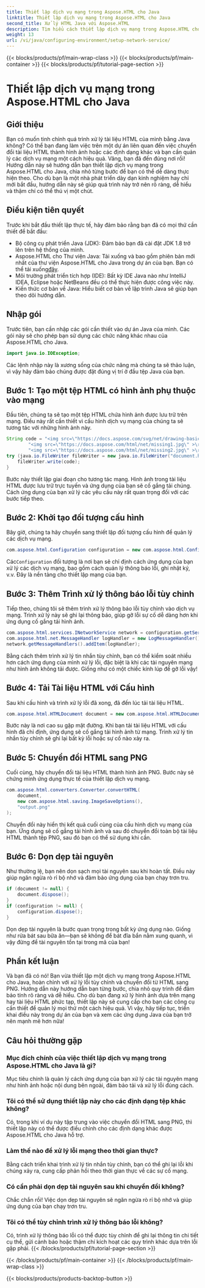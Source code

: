 ```yaml
---
title: Thiết lập dịch vụ mạng trong Aspose.HTML cho Java
linktitle: Thiết lập dịch vụ mạng trong Aspose.HTML cho Java
second_title: Xử lý HTML Java với Aspose.HTML
description: Tìm hiểu cách thiết lập dịch vụ mạng trong Aspose.HTML cho Java, quản lý tài nguyên mạng và chuyển đổi HTML sang PNG với cách xử lý lỗi tùy chỉnh.
weight: 13
url: /vi/java/configuring-environment/setup-network-service/
---
```


{{< blocks/products/pf/main-wrap-class >}}
{{< blocks/products/pf/main-container >}}
{{< blocks/products/pf/tutorial-page-section >}}

# Thiết lập dịch vụ mạng trong Aspose.HTML cho Java

## Giới thiệu
Bạn có muốn tinh chỉnh quá trình xử lý tài liệu HTML của mình bằng Java không? Có thể bạn đang làm việc trên một dự án liên quan đến việc chuyển đổi tài liệu HTML thành hình ảnh hoặc các định dạng khác và bạn cần quản lý các dịch vụ mạng một cách hiệu quả. Vâng, bạn đã đến đúng nơi rồi! Hướng dẫn này sẽ hướng dẫn bạn thiết lập dịch vụ mạng trong Aspose.HTML cho Java, chia nhỏ từng bước để bạn có thể dễ dàng thực hiện theo. Cho dù bạn là một nhà phát triển dày dạn kinh nghiệm hay chỉ mới bắt đầu, hướng dẫn này sẽ giúp quá trình này trở nên rõ ràng, dễ hiểu và thậm chí có thể thú vị một chút.
## Điều kiện tiên quyết
Trước khi bắt đầu thiết lập thực tế, hãy đảm bảo rằng bạn đã có mọi thứ cần thiết để bắt đầu:
- Bộ công cụ phát triển Java (JDK): Đảm bảo bạn đã cài đặt JDK 1.8 trở lên trên hệ thống của mình.
-  Aspose.HTML cho Thư viện Java: Tải xuống và bao gồm phiên bản mới nhất của thư viện Aspose.HTML cho Java trong dự án của bạn. Bạn có thể tải xuống[đây](https://releases.aspose.com/html/java/).
- Môi trường phát triển tích hợp (IDE): Bất kỳ IDE Java nào như IntelliJ IDEA, Eclipse hoặc NetBeans đều có thể thực hiện được công việc này.
- Kiến thức cơ bản về Java: Hiểu biết cơ bản về lập trình Java sẽ giúp bạn theo dõi hướng dẫn.
## Nhập gói
Trước tiên, bạn cần nhập các gói cần thiết vào dự án Java của mình. Các gói này sẽ cho phép bạn sử dụng các chức năng khác nhau của Aspose.HTML cho Java.
```java
import java.io.IOException;
```
Các lệnh nhập này là xương sống của chức năng mà chúng ta sẽ thảo luận, vì vậy hãy đảm bảo chúng được đặt đúng vị trí ở đầu tệp Java của bạn.

## Bước 1: Tạo một tệp HTML có hình ảnh phụ thuộc vào mạng
Đầu tiên, chúng ta sẽ tạo một tệp HTML chứa hình ảnh được lưu trữ trên mạng. Điều này rất cần thiết vì cấu hình dịch vụ mạng của chúng ta sẽ tương tác với những hình ảnh này.
```java
String code = "<img src=\"https://docs.aspose.com/svg/net/drawing-basics/filters-and-gradients/park.jpg\" >\r\n" +
		"<img src=\"https://docs.aspose.com/html/net/missing1.jpg\" >\r\n" +
		"<img src=\"https://docs.aspose.com/html/net/missing2.jpg\" >\r\n";
try (java.io.FileWriter fileWriter = new java.io.FileWriter("document.html")) {
	fileWriter.write(code);
}
```
Bước này thiết lập giai đoạn cho tương tác mạng. Hình ảnh trong tài liệu HTML được lưu trữ trực tuyến và ứng dụng của bạn sẽ cố gắng tải chúng. Cách ứng dụng của bạn xử lý các yêu cầu này rất quan trọng đối với các bước tiếp theo.
## Bước 2: Khởi tạo đối tượng cấu hình
Bây giờ, chúng ta hãy chuyển sang thiết lập đối tượng cấu hình để quản lý các dịch vụ mạng.
```java
com.aspose.html.Configuration configuration = new com.aspose.html.Configuration();
```
 Các`Configuration` đối tượng là nơi bạn sẽ chỉ định cách ứng dụng của bạn xử lý các dịch vụ mạng, bao gồm cách quản lý thông báo lỗi, ghi nhật ký, v.v. Đây là nền tảng cho thiết lập mạng của bạn.
## Bước 3: Thêm Trình xử lý thông báo lỗi tùy chỉnh
Tiếp theo, chúng tôi sẽ thêm trình xử lý thông báo lỗi tùy chỉnh vào dịch vụ mạng. Trình xử lý này sẽ ghi lại thông báo, giúp gỡ lỗi sự cố dễ dàng hơn khi ứng dụng cố gắng tải hình ảnh.
```java
com.aspose.html.services.INetworkService network = configuration.getService(com.aspose.html.services.INetworkService.class);
com.aspose.html.net.MessageHandler logHandler = new LogMessageHandler();
network.getMessageHandlers().addItem(logHandler);
```

Bằng cách thêm trình xử lý tin nhắn tùy chỉnh, bạn có thể kiểm soát nhiều hơn cách ứng dụng của mình xử lý lỗi, đặc biệt là khi các tài nguyên mạng như hình ảnh không tải được. Giống như có một chiếc kính lúp để gỡ lỗi vậy!
## Bước 4: Tải Tài liệu HTML với Cấu hình

Sau khi cấu hình và trình xử lý lỗi đã xong, đã đến lúc tải tài liệu HTML.
```java
com.aspose.html.HTMLDocument document = new com.aspose.html.HTMLDocument("document.html", configuration);
```
Bước này là nơi cao su gặp mặt đường. Khi bạn tải tài liệu HTML với cấu hình đã chỉ định, ứng dụng sẽ cố gắng tải hình ảnh từ mạng. Trình xử lý tin nhắn tùy chỉnh sẽ ghi lại bất kỳ lỗi hoặc sự cố nào xảy ra.
## Bước 5: Chuyển đổi HTML sang PNG
Cuối cùng, hãy chuyển đổi tài liệu HTML thành hình ảnh PNG. Bước này sẽ chứng minh ứng dụng thực tế của thiết lập dịch vụ mạng.
```java
com.aspose.html.converters.Converter.convertHTML(
	document,
	new com.aspose.html.saving.ImageSaveOptions(),
	"output.png"
);
```
Chuyển đổi này hiển thị kết quả cuối cùng của cấu hình dịch vụ mạng của bạn. Ứng dụng sẽ cố gắng tải hình ảnh và sau đó chuyển đổi toàn bộ tài liệu HTML thành tệp PNG, sau đó bạn có thể sử dụng khi cần.
## Bước 6: Dọn dẹp tài nguyên
Như thường lệ, bạn nên dọn sạch mọi tài nguyên sau khi hoàn tất. Điều này giúp ngăn ngừa rò rỉ bộ nhớ và đảm bảo ứng dụng của bạn chạy trơn tru.
```java
if (document != null) {
	document.dispose();
}
if (configuration != null) {
	configuration.dispose();
}
```
Dọn dẹp tài nguyên là bước quan trọng trong bất kỳ ứng dụng nào. Giống như rửa bát sau bữa ăn—bạn sẽ không để bát đĩa bẩn nằm xung quanh, vì vậy đừng để tài nguyên tồn tại trong mã của bạn!

## Phần kết luận
Và bạn đã có nó! Bạn vừa thiết lập một dịch vụ mạng trong Aspose.HTML cho Java, hoàn chỉnh với xử lý lỗi tùy chỉnh và chuyển đổi từ HTML sang PNG. Hướng dẫn này hướng dẫn bạn từng bước, chia nhỏ quy trình để đảm bảo tính rõ ràng và dễ hiểu. Cho dù bạn đang xử lý hình ảnh dựa trên mạng hay tài liệu HTML phức tạp, thiết lập này sẽ cung cấp cho bạn các công cụ cần thiết để quản lý mọi thứ một cách hiệu quả. Vì vậy, hãy tiếp tục, triển khai điều này trong dự án của bạn và xem các ứng dụng Java của bạn trở nên mạnh mẽ hơn nữa!
## Câu hỏi thường gặp
### Mục đích chính của việc thiết lập dịch vụ mạng trong Aspose.HTML cho Java là gì?  
Mục tiêu chính là quản lý cách ứng dụng của bạn xử lý các tài nguyên mạng như hình ảnh hoặc nội dung bên ngoài, đảm bảo tải và xử lý lỗi đúng cách.
### Tôi có thể sử dụng thiết lập này cho các định dạng tệp khác không?  
Có, trong khi ví dụ này tập trung vào việc chuyển đổi HTML sang PNG, thì thiết lập này có thể được điều chỉnh cho các định dạng khác được Aspose.HTML cho Java hỗ trợ.
### Làm thế nào để xử lý lỗi mạng theo thời gian thực?  
Bằng cách triển khai trình xử lý tin nhắn tùy chỉnh, bạn có thể ghi lại lỗi khi chúng xảy ra, cung cấp phản hồi theo thời gian thực về các sự cố mạng.
### Có cần phải dọn dẹp tài nguyên sau khi chuyển đổi không?  
Chắc chắn rồi! Việc dọn dẹp tài nguyên sẽ ngăn ngừa rò rỉ bộ nhớ và giúp ứng dụng của bạn chạy trơn tru.
### Tôi có thể tùy chỉnh trình xử lý thông báo lỗi không?  
Có, trình xử lý thông báo lỗi có thể được tùy chỉnh để ghi lại thông tin chi tiết cụ thể, gửi cảnh báo hoặc thậm chí kích hoạt các quy trình khác dựa trên lỗi gặp phải.
{{< /blocks/products/pf/tutorial-page-section >}}

{{< /blocks/products/pf/main-container >}}
{{< /blocks/products/pf/main-wrap-class >}}

{{< blocks/products/products-backtop-button >}}
